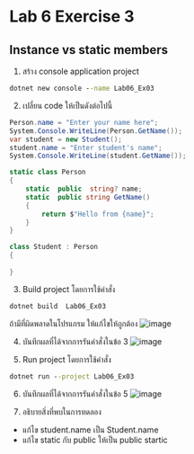 # Lab 6 Exercise 3

## Instance vs static members

1. สร้าง console application project

```cmd
dotnet new console --name Lab06_Ex03
```

2. เปลี่ยน code ให้เป็นดังต่อไปนี้

```cs
Person.name = "Enter your name here";
System.Console.WriteLine(Person.GetName());
var student = new Student();
student.name = "Enter student's name";
System.Console.WriteLine(student.GetName());

static class Person
{
    static  public  string? name;
    static  public string GetName()
    {
        return $"Hello from {name}";
    }
}

class Student : Person
{
    
}
```

3. Build project โดยการใช้คำสั่ง

```cmd
dotnet build  Lab06_Ex03
```

ถ้ามีที่ผิดพลาดในโปรแกรม ให้แก้ไขให้ถูกต้อง
![image](https://github.com/ThanchiraCharakhon099/03376836-OOP-2566-Lab-06/assets/144195708/7eba3f30-9652-4576-9224-4a924b152b4a)

4. บันทึกผลที่ได้จากการรันคำสั่งในข้อ 3 
![image](https://github.com/ThanchiraCharakhon099/03376836-OOP-2566-Lab-06/assets/144195708/d2e66dc2-9ecf-4f9b-89d4-79125a57667c)


5. Run project โดยการใช้คำสั่ง

```cmd
dotnet run --project Lab06_Ex03
```

6. บันทึกผลที่ได้จากการรันคำสั่งในข้อ 5
![image](https://github.com/ThanchiraCharakhon099/03376836-OOP-2566-Lab-06/assets/144195708/b5588011-3fdc-463d-8426-89c91968d730)


7. อธิบายสิ่งที่พบในการทดลอง
- แก้ไข student.name เป็น Student.name 
 - แก้ไข static กับ public ให้เป็น public startic
